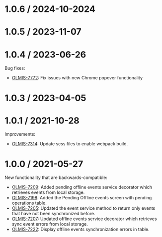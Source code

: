 1.0.6 / 2024-10-2024
==================

1.0.5 / 2023-11-07
==================

1.0.4 / 2023-06-26
==================

Bug fixes:
* [OLMIS-7772](https://openlmis.atlassian.net/browse/OLMIS-7772): Fix issues with new Chrome popover functionality

1.0.3 / 2023-04-05
==================

1.0.1 / 2021-10-28
==================

Improvements:
* [OLMIS-7314](https://openlmis.atlassian.net/browse/OLMIS-7314): Update scss files to enable webpack build.


1.0.0 / 2021-05-27
==================

New functionality that are backwards-compatible:
* [OLMIS-7209](https://openlmis.atlassian.net/browse/OLMIS-7209): Added pending offline events service decorator which retrieves events from local storage.
* [OLMIS-7198](https://openlmis.atlassian.net/browse/OLMIS-7198): Added the Pending Offline events screen with pending operations table.
* [OLMIS-7205](https://openlmis.atlassian.net/browse/OLMIS-7205): Updated the event service method to return only events that have not been synchronized before.
* [OLMIS-7207](https://openlmis.atlassian.net/browse/OLMIS-7207): Updated offline events service decorator which retrieves sync event errors from local storage.
* [OLMIS-7222](https://openlmis.atlassian.net/browse/OLMIS-7222): Display offline events synchronization errors in table.
